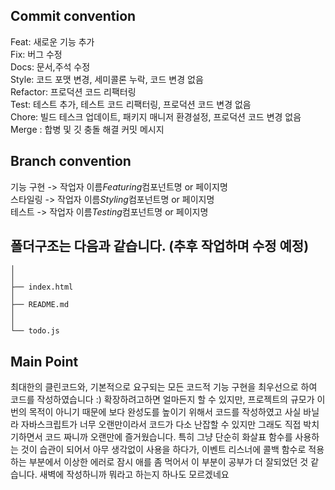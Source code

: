 ## **Commit convention**

Feat: 새로운 기능 추가  
Fix: 버그 수정  
Docs: 문서,주석 수정  
Style: 코드 포맷 변경, 세미콜론 누락, 코드 변경 없음  
Refactor: 프로덕션 코드 리팩터링  
Test: 테스트 추가, 테스트 코드 리팩터링, 프로덕션 코드 변경 없음  
Chore: 빌드 테스크 업데이트, 패키지 매니저 환경설정, 프로덕션 코드 변경 없음  
Merge : 합병 및 깃 충돌 해결 커밋 메시지

## **Branch convention**

기능 구현 -> 작업자 이름*Featuring*컴포넌트명 or 페이지명  
스타일링 -> 작업자 이름*Styling*컴포넌트명 or 페이지명  
테스트 -> 작업자 이름*Testing*컴포넌트명 or 페이지명

## **폴더구조**는 다음과 같습니다. (추후 작업하며 수정 예정)

```
│
│
├── index.html
│
├── README.md
│
│
└── todo.js

```

## **Main Point**

최대한의 클린코드와, 기본적으로 요구되는 모든 코드적 기능 구현을 최우선으로 하여 코드를 작성하였습니다 :)
확장하려고하면 얼마든지 할 수 있지만, 프로젝트의 규모가 이번의 목적이 아니기 때문에 보다 완성도를 높이기 위해서 코드를 작성하였고 사실 바닐라 자바스크립트가 너무 오랜만이라서 코드가 다소 난잡할 수 있지만 그래도 직접 박치기하면서 코드 짜니까 오랜만에 즐거웠습니다.
특히 그냥 단순히 화살표 함수를 사용하는 것이 습관이 되어서 아무 생각없이 사용을 하다가, 이벤트 리스너에 콜백 함수로 적용하는 부분에서 이상한 에러로 잠시 애를 좀 먹어서 이 부분이 공부가 더 잘되었던 것 같습니다.
새벽에 작성하니까 뭐라고 하는지 하나도 모르겠네요
